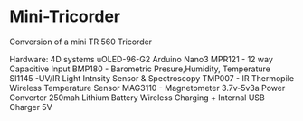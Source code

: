 # Mini-Tricorder
Conversion of a mini TR 560 Tricorder

  Hardware:
  4D systems uOLED-96-G2
  Arduino Nano3
  MPR121 - 12 way Capacitive Input
  BMP180 - Barometric Presure,Humidity, Temperature
  SI1145 -UV/IR Light Intnsity Sensor & Spectroscopy
  TMP007 - IR Thermopile Wireless Temperature Sensor
  MAG3110 - Magnetometer
  3.7v-5v3a Power Converter
  250mah Lithium Battery
  Wireless Charging + Internal USB Charger 5V
